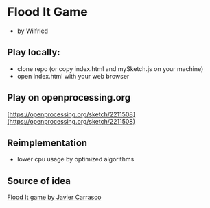 # Flood It Game
- by Wilfried

## Play locally:

- clone repo (or copy index.html and mySketch.js on your machine)
- open index.html with your web browser

## Play on openprocessing.org

[https://openprocessing.org/sketch/2211508](https://openprocessing.org/sketch/2211508)

## Reimplementation

- lower cpu usage by optimized algorithms

## Source of idea

[Flood It game by Javier Carrasco](https://openprocessing.org/sketch/761031)
